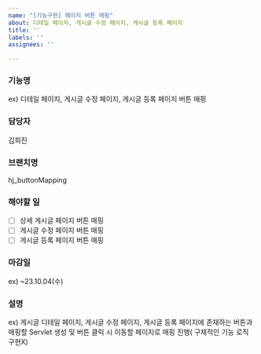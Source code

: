 ```yaml
---
name: "[기능구현] 페이지 버튼 매핑"
about: 디테일 페이지, 게시글 수정 페이지, 게시글 등록 페이지
title: ''
labels: ''
assignees: ''

---
```


### 기능명
ex) 디테일 페이지, 게시글 수정 페이지, 게시글 등록 페이지 버튼 매핑

### 담당자
김희진

### 브랜치명
hj_buttonMapping

### 해야할 일
- [ ] 상세 게시글 페이지 버튼 매핑
- [ ] 게시글 수정 페이지 버튼 매핑
- [ ] 게시글 등록 페이지 버튼 매핑

### 마감일
ex) ~23.10.04(수)

### 설명
ex) 게시글 디테일 페이지, 게시글 수정 페이지, 게시글 등록 페이지에 존재하는 버튼과 매핑할 Servlet 생성 및 버튼 클릭 시 이동할 페이지로 매핑 진행( 구체적인 기능 로직 구현X)
